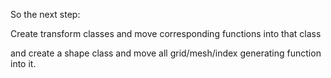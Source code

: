 So the next step:

Create transform classes and move corresponding functions into that class

and create a shape class and move all grid/mesh/index generating function into it.